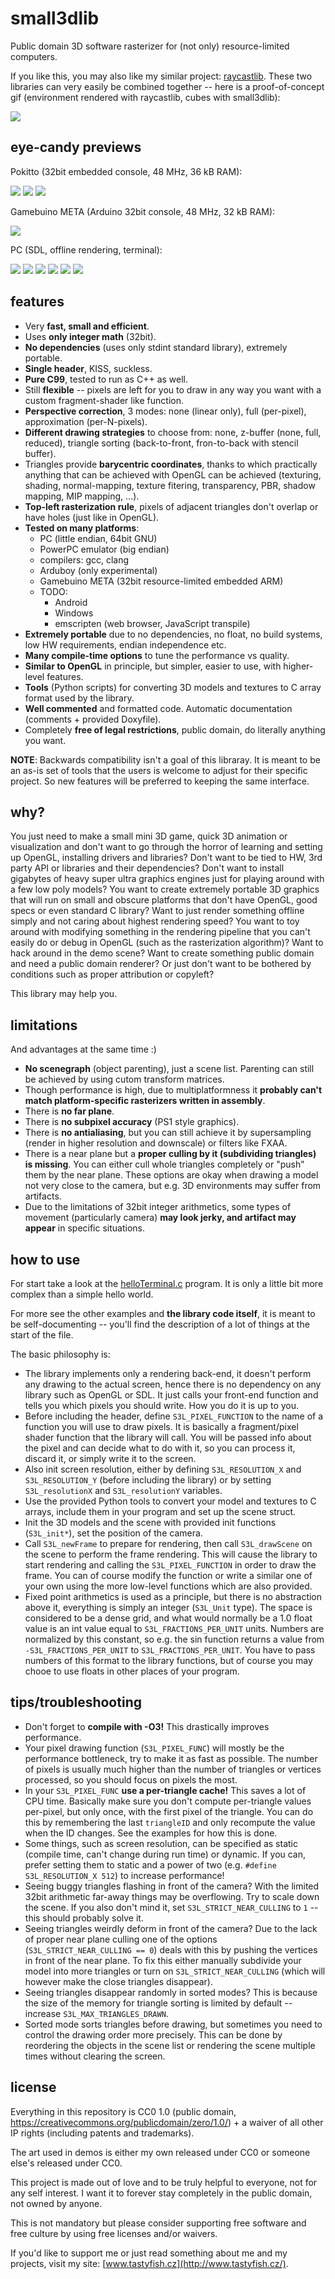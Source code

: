 # small3dlib

Public domain 3D software rasterizer for (not only) resource-limited computers.

If you like this, you may also like my similar project: [raycastlib](https://gitlab.com/drummyfish/raycastlib). These two libraries can very easily be combined together -- here is a proof-of-concept gif (environment rendered with raycastlib, cubes with small3dlib):

![](media/rcl_plus_s3l.gif)

## eye-candy previews

Pokitto (32bit embedded console, 48 MHz, 36 kB RAM):

![](media/pokitto_modelviewer.gif)
![](media/pokitto_level.gif)
![](media/pokitto_city.gif)

Gamebuino META (Arduino 32bit console, 48 MHz, 32 kB RAM):

![](media/gb_modelviewer.gif)

PC (SDL, offline rendering, terminal):

![](media/pc_modelviewer.gif)
![](media/pc_level.gif)
![](media/pc_city.gif)
![](media/pc_term.gif)
![](media/pc_island.png)
![](media/pc_alligator.png)

## features

- Very **fast, small and efficient**.
- Uses **only integer math** (32bit).
- **No dependencies** (uses only stdint standard library), extremely portable.
- **Single header**, KISS, suckless.
- **Pure C99**, tested to run as C++ as well.
- Still **flexible** -- pixels are left for you to draw in any way you want with a custom fragment-shader like function.
- **Perspective correction**, 3 modes: none (linear only), full (per-pixel), approximation (per-N-pixels). 
- **Different drawing strategies** to choose from: none, z-buffer (none, full, reduced), triangle sorting (back-to-front, fron-to-back with stencil buffer).
- Triangles provide **barycentric coordinates**, thanks to which practically anything that can be achieved with OpenGL can be achieved (texturing, shading, normal-mapping, texture fitering, transparency, PBR, shadow mapping, MIP mapping, ...).
- **Top-left rasterization rule**, pixels of adjacent triangles don't overlap or have holes (just like in OpenGL).
- **Tested on many platforms**:
  - PC (little endian, 64bit GNU)
  - PowerPC emulator (big endian)
  - compilers: gcc, clang
  - Arduboy (only experimental)
  - Gamebuino META (32bit resource-limited embedded ARM)
  - TODO:
    - Android
    - Windows
    - emscripten (web browser, JavaScript transpile)
- **Extremely portable** due to no dependencies, no float, no build systems, low HW requirements, endian independence etc.
- **Many compile-time options** to tune the performance vs quality.
- **Similar to OpenGL** in principle, but simpler, easier to use, with higher-level features.
- **Tools** (Python scripts) for converting 3D models and textures to C array format used by the library.
- **Well commented** and formatted code. Automatic documentation (comments + provided Doxyfile).
- Completely **free of legal restrictions**, public domain, do literally anything you want.

**NOTE**: Backwards compatibility isn't a goal of this libraray. It is meant to
be an as-is set of tools that the users is welcome to adjust for their
specific project. So new features will be preferred to keeping the same
interface.

## why?

You just need to make a small mini 3D game, quick 3D animation or visualization and don't want to go through the horror of learning and setting
up OpenGL, installing drivers and libraries? Don't want to be tied to HW, 3rd party API or libraries and their dependencies? Don't want to install
gigabytes of heavy super ultra graphics engines just for playing around with a few low poly models? You want to create extremely portable 3D
graphics that will run on small and obscure platforms that don't have OpenGL, good specs or even standard C library? Want to just render something
offline simply and not caring about highest rendering speed? You want to toy around with modifying something in the rendering pipeline that you
can't easily do or debug in OpenGL (such as the rasterization algorithm)? Want to hack around in the demo scene? Want to create something public
domain and need a public domain renderer? Or just don't want to be bothered by conditions such as proper attribution or copyleft?

This library may help you.

## limitations

And advantages at the same time :)

- **No scenegraph** (object parenting), just a scene list. Parenting can still be achieved by using cutom transform matrices.
- Though performance is high, due to multiplatformness it **probably can't match platform-specific rasterizers written in assembly**.
- There is **no far plane**.
- There is **no subpixel accuracy** (PS1 style graphics).
- There is **no antialiasing**, but you can still achieve it by supersampling (render in higher resolution and downscale) or filters like FXAA.
- There is a near plane but a **proper culling by it (subdividing triangles) is missing**. You can either cull whole triangles completely or "push" them by the near plane. These options are okay when drawing a model not very close to the camera, but e.g. 3D environments may suffer from artifacts.
- Due to the limitations of 32bit integer arithmetics, some types of movement (particularly camera) **may look jerky, and artifact may appear** in specific situations.

## how to use

For start take a look at the [helloTerminal.c](https://gitlab.com/drummyfish/small3dlib/blob/master/programs/helloTerminal.c) program. It is only a little bit more complex than a simple hello world.

For more see the other examples and **the library code itself**, it is meant to be self-documenting -- you'll find the description of a lot of things at the start of the file.

The basic philosophy is:

- The library implements only a rendering back-end, it doesn't perform any drawing to the actual screen,
  hence there is no dependency on any library such as OpenGL or SDL. It just calls your front-end function
  and tells you which pixels you should write. How you do it is up to you.
- Before including the header, define `S3L_PIXEL_FUNCTION` to the name of a function you will use to
  draw pixels. It is basically a fragment/pixel shader function that the library will call. You will
  be passed info about the pixel and can decide what to do with it, so you can process it, discard it,
  or simply write it to the screen.
- Also init screen resolution, either by defining `S3L_RESOLUTION_X` and `S3L_RESOLUTION_Y` (before including the library) or by setting `S3L_resolutionX` and `S3L_resolutionY` variables.
- Use the provided Python tools to convert your model and textures to C arrays, include them in your
  program and set up the scene struct.
- Init the 3D models and the scene with provided init functions (`S3L_init*`), set the position of the camera.
- Call `S3L_newFrame` to prepare for rendering, then call `S3L_drawScene` on the scene to perform the frame rendering.
  This will cause the library to start rendering and calling the `S3L_PIXEL_FUNCTION` in order to draw the frame. You can of course
  modify the function or write a similar one of your own using the more low-level functions which are
  also provided.
- Fixed point arithmetics is used as a principle, but there is no abstraction above it, everything is simply
  an integer (`S3L_Unit` type). The space is considered to be a dense grid, and what would normally be
  a 1.0 float value is an int value equal to `S3L_FRACTIONS_PER_UNIT` units. Numbers are normalized by this
  constant, so e.g. the sin function returns a value from `-S3L_FRACTIONS_PER_UNIT` to `S3L_FRACTIONS_PER_UNIT`. You have to
  pass numbers of this format to the library functions, but of course you may chooe to use floats in other places of your program.

## tips/troubleshooting

- Don't forget to **compile with -O3!** This drastically improves performance.
- Your pixel drawing function (`S3L_PIXEL_FUNC`) will mostly be the performance bottleneck, try to make it as fast as possible. The number of pixels is usually much higher than the number of triangles or vertices processed, so you should focus on pixels the most.
- In your `S3L_PIXEL_FUNC` **use a per-triangle cache!** This saves a lot of CPU time. Basically make sure you don't compute per-triangle values per-pixel, but only once, with the first pixel of the triangle. You can do this by remembering the last `triangleID` and only recompute the value when the ID changes. See the examples for how this is done.
- Some things, such as screen resolution, can be specified as static (compile time, can't change during run time) or dynamic. If you can, prefer setting them to static and a power of two (e.g. `#define S3L_RESOLUTION_X 512`) to increase performance!
- Seeing buggy triangles flashing in front of the camera? With the limited 32bit arithmetic far-away things may be overflowing. Try to scale down the scene. If you also don't mind it, set `S3L_STRICT_NEAR_CULLING` to `1` -- this should probably solve it.
- Seeing triangles weirdly deform in front of the camera? Due to the lack of proper near plane culling one of the options (`S3L_STRICT_NEAR_CULLING == 0`) deals with this by pushing the vertices in front of the near plane. To fix this either manually subdivide your model into more triangles or turn on `S3L_STRICT_NEAR_CULLING` (which will however make the close triangles disappear). 
- Seeing triangles disappear randomly in sorted modes? This is because the size of the memory for triangle sorting is limited by default -- increase `S3L_MAX_TRIANGLES_DRAWN`.
- Sorted mode sorts triangles before drawing, but sometimes you need to control the drawing order more precisely. This can be done by reordering the objects in the scene list or rendering the scene multiple times without clearing the screen.

## license

Everything in this repository is CC0 1.0 (public domain, https://creativecommons.org/publicdomain/zero/1.0/) + a waiver of all other IP rights (including patents and trademarks). 

The art used in demos is either my own released under CC0 or someone else's released under CC0.

This project is made out of love and to be truly helpful to everyone, not for any self interest. I want it to forever stay completely in the public domain, not owned by anyone.

This is not mandatory but please consider supporting free software and free culture by using free licenses and/or waivers.

If you'd like to support me or just read something about me and my projects, visit my site: [www.tastyfish.cz](http://www.tastyfish.cz/).

